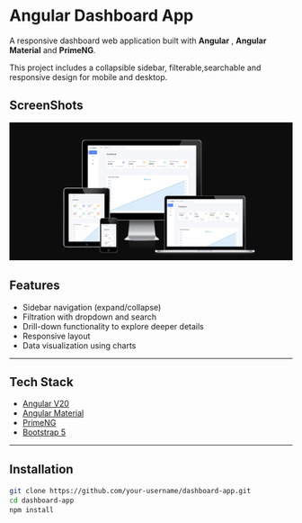 # Angular Dashboard App

A responsive dashboard web application built with **Angular** , **Angular Material** and **PrimeNG**.

This project includes a collapsible sidebar, filterable,searchable and responsive design for mobile and desktop.

## ScreenShots

![Dashboard Screenshot](./public/responsive-app.png)

## Features

- Sidebar navigation (expand/collapse)
- Filtration with dropdown and search
- Drill-down functionality to explore deeper details
- Responsive layout
- Data visualization using charts

---

## Tech Stack

- [Angular V20](https://angular.io/)
- [Angular Material](https://material.angular.io/)
- [PrimeNG](https://primeng.org/)
- [Bootstrap 5](https://getbootstrap.com/docs/5.3/getting-started/introduction/)

---

## Installation

```bash
git clone https://github.com/your-username/dashboard-app.git
cd dashboard-app
npm install
```
